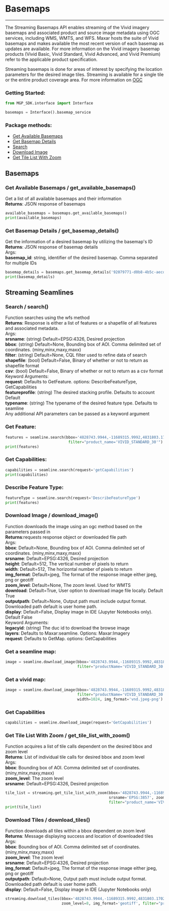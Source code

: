 # Basemaps
<hr>

The Streaming Basemaps API enables streaming of the Vivid imagery basemaps and associated product and source image metadata using 
OGC services, including WMS, WMTS, and WFS. Maxar hosts the suite of Vivid basemaps and makes available the most recent 
version of each basemap as updates are available. For more information on the Vivid imagery basemap products (Vivid 
Basic, Vivid Standard, Vivid Advanced, and Vivid Premium) refer to the applicable product specification.

Streaming basemaps is done for areas of interest by specifying the location parameters for the desired image tiles. 
Streaming is available for a single tile or the entire product coverage area. For more information on 
[OGC](https://www.ogc.org/standards/)

### Getting Started: 
```python
from MGP_SDK.interface import Interface

basemaps = Interface().basemap_service
```

### Package methods:

- [Get Available Basemaps](#get-available-basemaps--get_available_basemaps)
- [Get Basemap Details](#get-basemap-details--get_basemap_details)
- [Search](#search--search)
- [Download Image](#download-image--download_image)
- [Get Tile List With Zoom](#get-tile-list-with-zoom--get_tile_list_with_zoom)


## Basemaps

### Get Available Basemaps / get_available_basemaps()
Get a list of all available basemaps and their information<br>
**Returns**: JSON response of basemaps<br>
```python
available_basemaps = basemaps.get_available_basemaps()
print(available_basemaps)
```

### Get Basemap Details / get_basemap_details()
Get the information of a desired basemap by utilizing the basemap's ID<br>
**Returns**: JSON response of basemap details<br>
Args:<br>
**basemap_id**: string, identifier of the desired basemap. Comma separated for multiple IDs
```python
basemap_details = basemaps.get_basemap_details('92079771-d0b8-4b5c-aecd-1853a6d5589c')
print(basemap_details)
```

## Streaming Seamlines

### Search / search()
Function searches using the wfs method<br>
**Returns**: Response is either a list of features or a shapefile of all features and associated metadata.<br>
Args:<br>
**srsname**: (string) Default=EPSG:4326, Desired projection<br>
**bbox**: (string) Default=None, Bounding box of AOI. Comma delimited set of coordinates. (miny,minx,maxy,maxx)<br>
**filter**: (string) Default=None, CQL filter used to refine data of search<br>
**shapefile**: (bool) Default=False, Binary of whether or not to return as shapefile format<br>
**csv**: (bool) Default=False, Binary of whether or not to return as a csv format<br>
Keyword Arguments:<br>
**request**: Defaults to GetFeature. options: DescribeFeatureType, GetCapabilities<br>
**featureprofile**: (string) The desired stacking profile. Defaults to account Default<br>
**typename**: (string) The typename of the desired feature type. Defaults to seamline<br>
Any additional API parameters can be passed as a keyword argument<br>
### Get Feature:
```python
features = seamline.search(bbox='4828743.9944,-11689315.9992,4831803.1702,-11685446.3746', srsname='EPSG:3857', 
                            filter="product_name='VIVID_STANDARD_30'")
print(features)
```
### Get Capabilities:
```python
capabilities = seamline.search(request='getCapabilities')
print(capabilities)
```

### Describe Feature Type:
```python
featureType = seamline.search(request='DescribeFeatureType')
print(features)
```
### Download Image / download_image()
Function downloads the image using an ogc method based on the parameters passed in<br>
**Returns**:requests response object or downloaded file path<br>
Args:<br>
**bbox**: Default=None, Bounding box of AOI. Comma delimited set of coordinates. (miny,minx,maxy,maxx)<br>
**srsname**: Default=EPSG:4326, Desired projection<br>
**height**: Default=512, The vertical number of pixels to return<br>
**width**: Default=512, The horizontal number of pixels to return<br>
**img_format**: Default=jpeg, The format of the response image either jpeg, png or geotiff<br>
**zoom_level**: Default=None, The zoom level. Used for WMTS<br>
**download**: Default=True, User option to download image file locally. Default True<br>
**outputpath**: Default=None, Output path must include output format. Downloaded path default is user home path.<br>
**display**: Default=False, Display image in IDE (Jupyter Notebooks only). Default False<br>
Keyword Arguments:<br>
**legacyid**: (string) The duc id to download the browse image<br>
**layers**: Defaults to Maxar:seamline. Options: Maxar:Imagery<br>
**request**: Defaults to GetMap. options: GetCapabilities<br>

### Get a seamline map:
```python
image = seamline.download_image(bbox='4828743.9944,-11689315.9992,4831803.1702,-11685446.3746', srsname='EPSG:3857',
                                filter="productName='VIVID_STANDARD_30'", height=1024, width=1024, img_format='png')
```

### Get a vivid map:
```python
image = seamline.download_image(bbox='4828743.9944,-11689315.9992,4831803.1702,-11685446.3746', srsname='EPSG:3857',
                                filter="productName='VIVID_STANDARD_30'", layers='Maxar:Imagery', height=1024, 
                                width=1024, img_format='vnd.jpeg-png')
```

### Get Capabilities
```python
capabilities = seamline.download_image(request='GetCapabilities')
```


### Get Tile List With Zoom / get_tile_list_with_zoom()
Function acquires a list of tile calls dependent on the desired bbox and zoom level<br>
**Returns**: List of individual tile calls for desired bbox and zoom level<br>
Args:<br>
**bbox**: Bounding box of AOI. Comma delimited set of coordinates. (miny,minx,maxy,maxx)<br>
**zoom_level**: The zoom level<br>
**srsname**: Default=EPSG:4326, Desired projection<br>
```python
tile_list = streaming.get_tile_list_with_zoom(bbox='4828743.9944,-11689315.9992,4831803.1702,-11685446.3746', 
                                              srsname='EPSG:3857', zoom_level=8, 
                                              filter="product_name='VIVD_STANDARD_30'")
print(tile_list)
```

### Download Tiles / download_tiles()
Function downloads all tiles within a bbox dependent on zoom level<br>
**Returns**: Message displaying success and location of downloaded tiles<br>
Args:<br>
**bbox**: Bounding box of AOI. Comma delimited set of coordinates. (miny,minx,maxy,maxx)<br>
**zoom_level**: The zoom level<br>
**srsname**: Default=EPSG:4326, Desired projection<br>
**img_format**: Default=jpeg, The format of the response image either jpeg, png or geotiff<br>
**outputpath**: Default=None, Output path must include output format. Downloaded path default is user home path.<br>
**display**: Default=False, Display image in IDE (Jupyter Notebooks only)<br>
```python
streaming.download_tiles(bbox='4828743.9944,-11689315.9992,4831803.1702,-11685446.3746', srsname='EPSG:3857', 
                         zoom_level=8, img_format='geotiff', filter="product_name='VIVD_STANDARD_30'")
```


